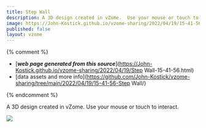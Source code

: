 ```yaml
---
title: Step Wall
description: A 3D design created in vZome.  Use your mouse or touch to interact.
image: https://John-Kostick.github.io/vzome-sharing/2022/04/19/15-41-56-Step Wall/Step Wall.png
published: false
layout: vzome
---
```


{% comment %}
 - [***web page generated from this source***](https://John-Kostick.github.io/vzome-sharing/2022/04/19/Step Wall-15-41-56.html)
 - [data assets and more info](https://github.com/John-Kostick/vzome-sharing/tree/main/2022/04/19/15-41-56-Step Wall/)
 
{% endcomment %}

A 3D design created in vZome.  Use your mouse or touch to interact.

<vzome-viewer style="width: 100%; height: 65vh;"
       src="https://John-Kostick.github.io/vzome-sharing/2022/04/19/15-41-56-Step Wall/Step Wall.vZome" >
  <img src="https://John-Kostick.github.io/vzome-sharing/2022/04/19/15-41-56-Step Wall/Step Wall.png" />
</vzome-viewer>